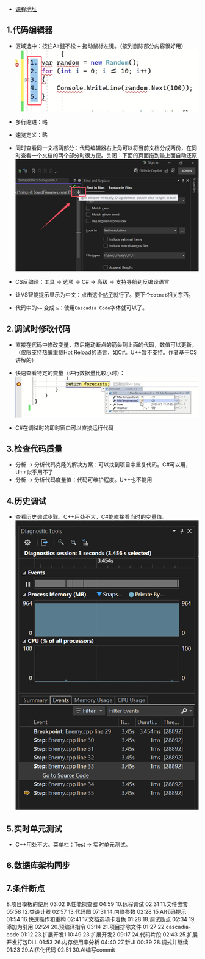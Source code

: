 - [课程地址](https://www.bilibili.com/video/BV1gg411g7au)



## 1.代码编辑器
- 区域选中：按住Alt健不松 + 拖动鼠标左键。（按列删除部分内容很好用）
![enter image description here](res/01.png)

- 多行缩进：略
- 速览定义：略

- 同时查看同一文档两部分：代码编辑器右上角可以将当前文档分成两份，在同时查看一个文档的两个部分时很方便。关闭：下面的页面拖到最上面自动还原
![enter image description here](res/02.png)

- CS反编译：工具 -> 选项 -> C# -> 高级 -> 支持导航到反编译语言

- 让VS智能提示显示为中文：点击这个[帖子](https://blog.csdn.net/TimChen44/article/details/116018815)就行了。要下个`dotnet`相关东西。

- 代码中的`>=` 变成 `≥`：使用`Cascadia Code`字体就可以了。

## 2.调试时修改代码

- 直接在代码中修改变量，然后拖动断点的箭头到上面的代码，数值可以更新。（仅限支持热编重载Hot Reload的语言，如C#。U++暂不支持。作者基于CS讲解的）

- 快速查看特定的变量（进行数据量比较小时）：
![enter image description here](res/03.png)

- C#在调试时的即时窗口可以直接运行代码

## 3.检查代码质量
- 分析 -> 分析代码克隆的解决方案：可以找到项目中重复代码。C#可以用，U++似乎用不了
- 分析 -> 分析代码度量值：代码可维护程度。U++也不能用

## 4.历史调试
- 查看历史调试步骤。C++用处不大，C#能直接看当时的变量值。
![enter image description here](res/05.png)

## 5.实时单元测试
- C++用处不大。菜单栏：Test -> 实时单元测试。

## 6.数据库架构同步


## 7.条件断点



8.项目模板的使用
03:02
9.性能探查器
04:59
10.远程调试
02:31
11.文件嵌套
05:58
12.类设计器
02:57
13.代码图
07:31
14.内联参数
02:28
15.AI代码提示
01:54
16.快速操作和重构
02:41
17.文档选项卡着色
01:28
18.调试断点
02:34
19.添加为引用
02:24
20.预编译指令
03:14
21.项目排除文件
01:27
22.cascadia-code
01:12
23.扩展开发1
10:49
23.扩展开发2
09:17
24.代码片段
02:43
25.扩展开发打包DLL
01:53
26.内存使用率分析
04:40
27.新UI
00:39
28.调式并继续
01:23
29.AI优化代码
02:51
30.AI编写commit

